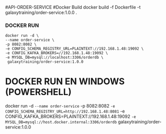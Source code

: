 #API-ORDER-SERVICE
#Docker Build
    docker build -f Dockerfile -t galaxytraining/order-service:1.0.0 . 
### DOCKER RUN
    docker run -d \
    --name order-service \
    -p 8082:8082 \
    -e CONFIG_SCHEMA_REGISTRY_URL=PLAINTEXT://192.168.1.48:19092 \
    -e CONFIG_KAFKA_BROKERS=//192.168.1.48:19092 \
    -e MYSQL_DB=mysql://localhost:3306/orderdb \
     galaxytraining/order-service:1.0.0

# DOCKER RUN EN WINDOWS (POWERSHELL)

docker run -d `
  --name order-service `
-p 8082:8082 `
  -e CONFIG_SCHEMA_REGISTRY_URL=http://192.168.1.48:8081 `
-e CONFIG_KAFKA_BROKERS=PLAINTEXT://192.168.1.48:19092 `
  -e MYSQL_DB=mysql://host.docker.internal:3306/orderdb `
galaxytraining/order-service:1.0.0
